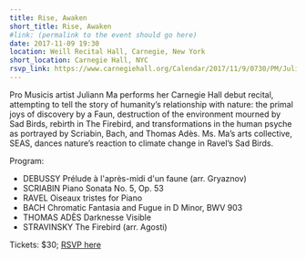 ```yaml
---
title: Rise, Awaken
short_title: Rise, Awaken
#link: (permalink to the event should go here)
date: 2017-11-09 19:30
location: Weill Recital Hall, Carnegie, New York
short_location: Carnegie Hall, NYC
rsvp_link: https://www.carnegiehall.org/Calendar/2017/11/9/0730/PM/Juliann-Ma-Piano/
---
```


Pro Musicis artist Juliann Ma performs her Carnegie Hall debut recital, attempting to tell the story of humanity’s relationship with nature: the primal joys of discovery by a Faun, destruction of the environment mourned by Sad Birds, rebirth in The Firebird, and transformations in the human psyche as portrayed by Scriabin, Bach, and Thomas Adès. Ms. Ma’s arts collective, SEAS, dances nature’s reaction to climate change in Ravel’s Sad Birds.

Program:
- DEBUSSY Prélude à l'après-midi d'un faune (arr. Gryaznov)
- SCRIABIN Piano Sonata No. 5, Op. 53
- RAVEL Oiseaux tristes for Piano
- BACH Chromatic Fantasia and Fugue in D Minor, BWV 903
- THOMAS ADÈS Darknesse Visible
- STRAVINSKY The Firebird (arr. Agosti)

Tickets: $30; [RSVP here]({{page.rsvp_link}})
